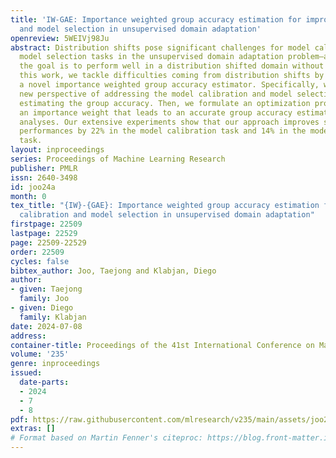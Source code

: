 ```yaml
---
title: 'IW-GAE: Importance weighted group accuracy estimation for improved calibration
  and model selection in unsupervised domain adaptation'
openreview: 5WEIVj98Ju
abstract: Distribution shifts pose significant challenges for model calibration and
  model selection tasks in the unsupervised domain adaptation problem—a scenario where
  the goal is to perform well in a distribution shifted domain without labels. In
  this work, we tackle difficulties coming from distribution shifts by developing
  a novel importance weighted group accuracy estimator. Specifically, we present a
  new perspective of addressing the model calibration and model selection tasks by
  estimating the group accuracy. Then, we formulate an optimization problem for finding
  an importance weight that leads to an accurate group accuracy estimation with theoretical
  analyses. Our extensive experiments show that our approach improves state-of-the-art
  performances by 22% in the model calibration task and 14% in the model selection
  task.
layout: inproceedings
series: Proceedings of Machine Learning Research
publisher: PMLR
issn: 2640-3498
id: joo24a
month: 0
tex_title: "{IW}-{GAE}: Importance weighted group accuracy estimation for improved
  calibration and model selection in unsupervised domain adaptation"
firstpage: 22509
lastpage: 22529
page: 22509-22529
order: 22509
cycles: false
bibtex_author: Joo, Taejong and Klabjan, Diego
author:
- given: Taejong
  family: Joo
- given: Diego
  family: Klabjan
date: 2024-07-08
address:
container-title: Proceedings of the 41st International Conference on Machine Learning
volume: '235'
genre: inproceedings
issued:
  date-parts:
  - 2024
  - 7
  - 8
pdf: https://raw.githubusercontent.com/mlresearch/v235/main/assets/joo24a/joo24a.pdf
extras: []
# Format based on Martin Fenner's citeproc: https://blog.front-matter.io/posts/citeproc-yaml-for-bibliographies/
---
```

